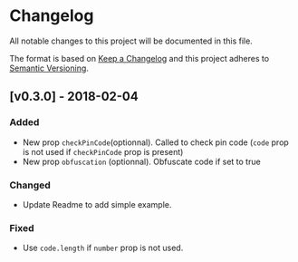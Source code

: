 # Changelog

All notable changes to this project will be documented in this file.

The format is based on [Keep a Changelog](http://keepachangelog.com/en/1.0.0/)
and this project adheres to [Semantic Versioning](http://semver.org/spec/v2.0.0.html).

## [v0.3.0] - 2018-02-04

### Added

* New prop `checkPinCode`(optionnal). Called to check pin code (`code` prop is not used if `checkPinCode` prop is present)
* New prop `obfuscation` (optionnal). Obfuscate code if set to true

### Changed

* Update Readme to add simple example.

### Fixed

* Use `code.length` if `number` prop is not used.
